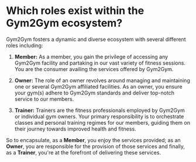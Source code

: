 # Which roles exist within the Gym2Gym ecosystem?

Gym2Gym fosters a dynamic and diverse ecosystem with several different roles including:

1. **Member:** As a member, you gain the privilege of accessing any Gym2Gym facility and partaking in our vast variety of fitness sessions. You are the consumer availing the services offered by Gym2Gym.

2. **Owner:** The role of an owner revolves around managing and maintaining one or several Gym2Gym affiliated facilities. As an owner, you ensure your gym(s) adhere to Gym2Gym standards and deliver top-notch service to our members.

3. **Trainer:** Trainers are the fitness professionals employed by Gym2Gym or individual gym owners. Your primary responsibility is to orchestrate classes and personal training regimes for our members, guiding them on their journey towards improved health and fitness.

So to encapsulate, as a **Member**, you enjoy the services provided; as an **Owner**, you are responsible for the provision of those services and finally, as a **Trainer**, you're at the forefront of delivering these services.